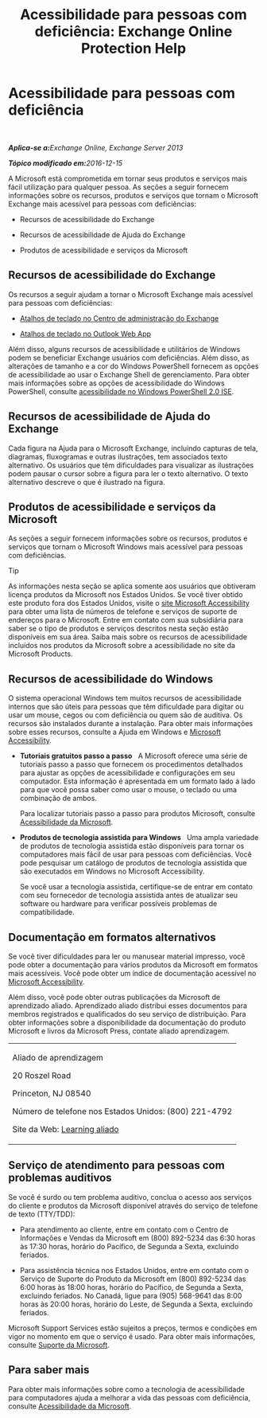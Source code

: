 ﻿---
title: 'Acessibilidade para pessoas com deficiência: Exchange Online Protection Help'
TOCTitle: Acessibilidade para pessoas com deficiência
ms:assetid: a7203ebd-ffac-4a8d-a2d0-6c8a61c8eeb8
ms:mtpsurl: https://technet.microsoft.com/pt-br/library/JJ150559(v=EXCHG.150)
ms:contentKeyID: 50484780
ms.date: 05/23/2018
mtps_version: v=EXCHG.150
ms.translationtype: MT
---

# Acessibilidade para pessoas com deficiência

 

_<strong>Aplica-se a:</strong>Exchange Online, Exchange Server 2013_

_<strong>Tópico modificado em:</strong>2016-12-15_

A Microsoft está comprometida em tornar seus produtos e serviços mais fácil utilização para qualquer pessoa. As seções a seguir fornecem informações sobre os recursos, produtos e serviços que tornam o Microsoft Exchange mais acessível para pessoas com deficiências:

  - Recursos de acessibilidade do Exchange

  - Recursos de acessibilidade de Ajuda do Exchange

  - Produtos de acessibilidade e serviços da Microsoft

## Recursos de acessibilidade do Exchange

Os recursos a seguir ajudam a tornar o Microsoft Exchange mais acessível para pessoas com deficiências:

  - [Atalhos de teclado no Centro de administração do Exchange](https://technet.microsoft.com/pt-br/library/jj150484\(v=exchg.150\))

  - [Atalhos de teclado no Outlook Web App](https://go.microsoft.com/fwlink/p/?linkid=268079)

Além disso, alguns recursos de acessibilidade e utilitários de Windows podem se beneficiar Exchange usuários com deficiências. Além disso, as alterações de tamanho e a cor do Windows PowerShell fornecem as opções de acessibilidade ao usar o Exchange Shell de gerenciamento. Para obter mais informações sobre as opções de acessibilidade do Windows PowerShell, consulte [acessibilidade no Windows PowerShell 2.0 ISE](https://go.microsoft.com/fwlink/p/?linkid=258240).

## Recursos de acessibilidade de Ajuda do Exchange

Cada figura na Ajuda para o Microsoft Exchange, incluindo capturas de tela, diagramas, fluxogramas e outras ilustrações, tem associados texto alternativo. Os usuários que têm dificuldades para visualizar as ilustrações podem pausar o cursor sobre a figura para ler o texto alternativo. O texto alternativo descreve o que é ilustrado na figura.

## Produtos de acessibilidade e serviços da Microsoft

As seções a seguir fornecem informações sobre os recursos, produtos e serviços que tornam o Microsoft Windows mais acessível para pessoas com deficiências.


> [!TIP]
> As informações nesta seção se aplica somente aos usuários que obtiveram licença produtos da Microsoft nos Estados Unidos. Se você tiver obtido este produto fora dos Estados Unidos, visite o <A href="https://www.microsoft.com/enable">site Microsoft Accessibility</A> para obter uma lista de números de telefone e serviços de suporte de endereços para o Microsoft. Entre em contato com sua subsidiária para saber se o tipo de produtos e serviços descritos nesta seção estão disponíveis em sua área. Saiba mais sobre os recursos de acessibilidade incluídos nos produtos da Microsoft sobre a acessibilidade no site da Microsoft Products.



## Recursos de acessibilidade do Windows

O sistema operacional Windows tem muitos recursos de acessibilidade internos que são úteis para pessoas que têm dificuldade para digitar ou usar um mouse, cegos ou com deficiência ou quem são de auditiva. Os recursos são instalados durante a instalação. Para obter mais informações sobre esses recursos, consulte a Ajuda em Windows e [Microsoft Accessibility](https://go.microsoft.com/fwlink/p/?linkid=18139).

  - **Tutoriais gratuitos passo a passo**   A Microsoft oferece uma série de tutoriais passo a passo que fornecem os procedimentos detalhados para ajustar as opções de acessibilidade e configurações em seu computador. Esta informação é apresentada em um formato lado a lado para que você possa saber como usar o mouse, o teclado ou uma combinação de ambos.
    
    Para localizar tutoriais passo a passo para produtos Microsoft, consulte [Acessibilidade da Microsoft](https://go.microsoft.com/fwlink/p/?linkid=18139).

  - **Produtos de tecnologia assistida para Windows**   Uma ampla variedade de produtos de tecnologia assistida estão disponíveis para tornar os computadores mais fácil de usar para pessoas com deficiências. Você pode pesquisar um catálogo de produtos de tecnologia assistida que são executados em Windows no Microsoft Accessibility.
    
    Se você usar a tecnologia assistida, certifique-se de entrar em contato com seu fornecedor de tecnologia assistida antes de atualizar seu software ou hardware para verificar possíveis problemas de compatibilidade.

## Documentação em formatos alternativos

Se você tiver dificuldades para ler ou manusear material impresso, você pode obter a documentação para vários produtos da Microsoft em formatos mais acessíveis. Você pode obter um índice de documentação acessível no [Microsoft Accessibility](https://go.microsoft.com/fwlink/p/?linkid=18139).

Além disso, você pode obter outras publicações da Microsoft de aprendizado aliado. Aprendizado aliado distribui esses documentos para membros registrados e qualificados do seu serviço de distribuição. Para obter informações sobre a disponibilidade da documentação do produto Microsoft e livros da Microsoft Press, contate aliado aprendizagem.


<table>
<colgroup>
<col style="width: 100%" />
</colgroup>
<tbody>
<tr class="odd">
<td><p>Aliado de aprendizagem</p>
<p>20 Roszel Road</p>
<p>Princeton, NJ 08540</p>
<p>Número de telefone nos Estados Unidos: (800) 221-4792</p>
<p>Site da Web: <a href="https://www.learningally.org/">Learning aliado</a></p></td>
</tr>
</tbody>
</table>


## Serviço de atendimento para pessoas com problemas auditivos

Se você é surdo ou tem problema auditivo, conclua o acesso aos serviços do cliente e produtos da Microsoft disponível através do serviço de telefone de texto (TTY/TDD):

  - Para atendimento ao cliente, entre em contato com o Centro de Informações e Vendas da Microsoft em (800) 892-5234 das 6:30 horas às 17:30 horas, horário do Pacífico, de Segunda a Sexta, excluindo feriados.

  - Para assistência técnica nos Estados Unidos, entre em contato com o Serviço de Suporte do Produto da Microsoft em (800) 892-5234 das 6:00 horas às 18:00 horas, horário do Pacífico, de Segunda a Sexta, excluindo feriados. No Canadá, ligue para (905) 568-9641 das 8:00 horas às 20:00 horas, horário do Leste, de Segunda a Sexta, excluindo feriados.

Microsoft Support Services estão sujeitos a preços, termos e condições em vigor no momento em que o serviço é usado. Para obter mais informações, consulte [Suporte da Microsoft](https://go.microsoft.com/fwlink/p/?linkid=18142).

## Para saber mais

Para obter mais informações sobre como a tecnologia de acessibilidade para computadores ajuda a melhorar a vida das pessoas com deficiência, consulte [Acessibilidade da Microsoft](http://go.microsoft.com/fwlink/p/?linkid=18139).

